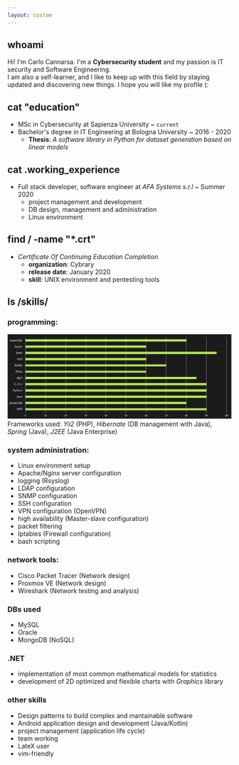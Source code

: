 ```yaml
---
layout: custom
---
```


## whoami

Hi! I'm Carlo Cannarsa. I'm a **Cybersecurity student** and my passion is IT security and Software Engineering.  
I am also a self-learner, and I like to keep up with this field by staying updated and discovering new things. I hope you will like my profile (:


## cat "education"
* MSc in Cybersecurity at Sapienza University ~ `current`
* Bachelor's degree in IT Engineering at Bologna University ~ 2016 - 2020 
  * **Thesis**: _A software library in Python for dataset generation based on linear models_


## cat .working_experience 
* Full stack developer, software engineer at _AFA Systems s.r.l_ ~ Summer 2020
  * project management and development
  * DB design, management and administration
  * Linux environment


## find / -name "*.crt"
* _Certificate Of Continuing Education Completion_
  * **organization**: Cybrary
  * **release date**: January 2020
  * **skill**: UNIX environment and pentesting tools


## ls /skills/ 
### **programming**:
![Histogram](/images/languages.png)
Frameworks used: _Yii2_ (PHP), _Hibernate_ (DB management with Java), _Spring_ (Java), _J2EE_ (Java Enterprise)

### **system administration**:
  * Linux environment setup
  * Apache/Nginx server configuration 
  * logging (Rsyslog)
  * LDAP configuration
  * SNMP configuration
  * SSH configuration
  * VPN configuration (OpenVPN)
  * high availability (Master-slave configuration)
  * packet filtering
  * Iptables (Firewall configuration)
  * bash scripting 

### **network tools**:
  * Cisco Packet Tracer (Network design)
  * Proxmox VE (Network design)
  * Wireshark (Network testing and analysis)


### **DBs used**

  * MySQL
  * Oracle
  * MongoDB (NoSQL)

### **.NET**
  * implementation of most common mathematical models for statistics 
  * development of 2D optimized and flexible charts with _Graphics_ library

### other skills
* Design patterns to build complex and mantainable software
* Android application design and development (Java/Kotlin)
* project management (application life cycle)
* team working
* LateX user
* vim-friendly
